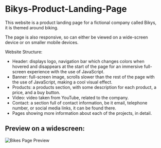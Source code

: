 # Bikys-Product-Landing-Page
This website is a product landing page for a fictional company called Bikys, it is themed around biking.

The page is also responsive, so can either be viewed on a wide-screen device or on smaller mobile devices.

Website Structure:

- Header: displays logo, navigation bar which changes colors when hovered and disappears at the start of the page for an immersive full-screen experience with the use of JavaScript.
- Banner: full-screen image, scrolls slower than the rest of the page with the use of JavaScript, making a cool visual effect.
- Products: a products section, with some description for each product, a price, and a buy button.
- Video: video taken from YouTube, related to the company.
- Contact: a section full of contact information, be it email, telephone number, or social media links, it can be found there. 
- Pages showing more information about each of the projects, in detail.
## Preview on a widescreen:
![Bikes Page Preview](https://cdn.discordapp.com/attachments/953366989634699314/962004793277182072/WideBikysPreview.png)
